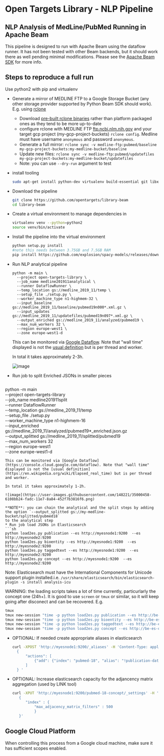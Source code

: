 # Open Targets Library - NLP Pipeline

## NLP Analysis of MedLine/PubMed Running in Apache Beam

This pipeline is designed to run with Apache Beam using the dataflow runner.
It has not been tested with other Beam backends, but it should work there as well pending minimal modifications.
Please see the [Apache Beam SDK](https://beam.apache.org/documentation/sdks/python/) for more info.

## Steps to reproduce a full run
Use python2 with pip and virtualenv

* Generate a mirror of MEDLINE FTP to a Google Storage Bucket (any other storage provider supported by Python Beam SDK should work). E.g. using [rclone](https://rclone.org/)
   
   - Download [pre-built rclone binaries](https://rclone.org/install/#linux-installation-from-precompiled-binary) rather than platform packaged ones as they tend to be more up-to-date 
   - configure rclone with MEDLINE FTP [ftp.ncbi.nlm.nih.gov](ftp://ftp.ncbi.nlm.nih.gov) and your target gcp project
     (my-gcp-project-buckets)  `rclone config`. Medline must have username `anonymous` and password `anonymous`.
   - Generate a full mirror:
     `rclone sync -v medline-ftp:pubmed/baseline my-gcp-project-buckets:my-medline-bucket/baseline`
   - Update new files:
     `rclone sync -v medline-ftp:pubmed/updatefiles my-gcp-project-buckets:my-medline-bucket/updatefiles`
  - Note: you can use `--dry-run` argument to test 
* install tooling
    ```sh
    sudo apt-get install python-dev virtualenv build-essential git libxml2-dev libxslt-dev zlib1g-dev
    ``` 
* Download the pipeline 
    ```sh
    git clone https://github.com/opentargets/library-beam
    cd library-beam
    ```
* Create a virtual environment to manage dependencies in
    ```sh
    virtualenv venv --python=python2
    source venv/bin/activate
    ```
* Install the pipeline into the virtual environment   
    ```sh 
    python setup.py install
    #note this needs between 3.75GB and 7.5GB RAM
    pip install https://github.com/explosion/spacy-models/releases/download/en_core_web_lg-2.2.0/en_core_web_lg-2.2.0.tar.gz
    ```
* Run NLP analytical pipeline
  ```sH
  python -m main \
    --project open-targets-library \
    --job_name medline201911analytical \
    --runner DataflowRunner \
    --temp_location gs://medline_2019_11/temp \
    --setup_file ./setup.py \
    --worker_machine_type n1-highmem-32 \
    --input_baseline gs://medline_2019_11/baseline/pubmed19n000*.xml.gz \
    --input_updates gs://medline_2019_11/updatefiles/pubmed19n097*.xml.gz \
    --output_enriched gs://medline_2019_11/analyzed/pubmed19 \
    --max_num_workers 32 \
    --region europe-west1 \
    --zone europe-west1-d
  ```
  
  This can be monitored via [Google Dataflow](https://console.cloud.google.com/dataflow). Note that "wall time" displayed is not the [usual definition](https://en.wikipedia.org/wiki/Elapsed_real_time) but is per thread and worker. 
  
  In total it takes approximately 2-3h.
  
  ![image](https://user-images.githubusercontent.com/148221/35000427-4e11b818-fadc-11e7-9c2f-08a68eaed37e.png)
  
* Run job to split Enriched JSONs in smaller pieces
  ```sh
python -m main \
    --project open-targets-library \
    --job_name medline201911split \
    --runner DataflowRunner \
    --temp_location gs://medline_2019_11/temp \
    --setup_file ./setup.py \
    --worker_machine_type n1-highmem-16 \
    --input_enriched gs://medline_2019_11/analyzed/pubmed19*_enriched.json.gz \
    --output_splitted gs://medline_2019_11/splitted/pubmed19 \
    --max_num_workers 32 \
    --region europe-west1 \
    --zone europe-west1-d
  ```
  This can be monitored via [Google Dataflow](https://console.cloud.google.com/dataflow). Note that "wall time" displayed is not the [usual definition](https://en.wikipedia.org/wiki/Elapsed_real_time) but is per thread and worker.
  
  In total it takes approximately 1-2h.
  
  ![image](https://user-images.githubusercontent.com/148221/35000458-6108bb24-fadc-11e7-8a84-452f7b3816f6.png)
  
  **NOTE**: you can chain the analytical and the split steps by adding the option `--output_splitted gs://my-medline-bucket/splitted/pubmed18`
  to the analytical step
* Run job load JSONs in Elasticsearch
  ```sh
  python load2es.py publication --es http://myesnode1:9200  --es http://myesnode2:9200
  python load2es.py bioentity --es http://myesnode1:9200  --es http://myesnode2:9200
  python load2es.py taggedtext --es http://myesnode1:9200  --es http://myesnode2:9200
  python load2es.py concept --es http://myesnode1:9200  --es http://myesnode2:9200
  ```
  
  Note: Elasticsearch must have the International Components for Unicode support plugin installed.i.e. `/usr/share/elasticsearch/bin/elasticsearch-plugin -s install analysis-icu`
  
  WARNING: the loading scripts takes a lot of time currently, particurlarly the concept one (24h+). It is good to use `screen` or `tmux` or similar, so it will keep going after disconect and can be recovered.  E.g. 
  ```sh
  tmux
  tmux new-session "time -p python load2es.py publication --es http://be-es-debian-3n-node01:39200 --es http://be-es-debian-3n-node02:39200 --es http://be-es-debian-3n-node03:39200 "
  tmux new-session "time -p python load2es.py bioentity --es http://be-es-debian-3n-node01:39200 --es http://be-es-debian-3n-node02:39200 --es http://be-es-debian-3n-node03:39200 "
  tmux new-session "time -p python load2es.py taggedtext --es http://be-es-debian-3n-node01:39200 --es http://be-es-debian-3n-node02:39200 --es http://be-es-debian-3n-node03:39200 "
  tmux new-session "time -p python load2es.py concept --es http://be-es-debian-3n-node01:39200 --es http://be-es-debian-3n-node02:39200 --es http://be-es-debian-3n-node03:39200 "
  ```
* OPTIONAL: If needed create appropriate aliases in elasticsearch
  ```sh
  curl -XPOST 'http://myesnode1:9200/_aliases' -H 'Content-Type: application/json' -d '
    {
        "actions": [
            {"add": {"index": "pubmed-18", "alias": "!publication-data"}}
        ]
    } '
  ```
* OPTIONAL: Increase elasticsearch capacity for the adjancency matrix aggregation (used by LINK tool)
  ```sh
  curl -XPUT 'http://myesnode1:9200/pubmed-18-concept/_settings' -H 'Content-Type: application/json' -d'
     {
        "index" : {
            "max_adjacency_matrix_filters" : 500
            }
     }'
  ```

## Google Cloud Platform

When controlling this process from a Google cloud machine, make sure it has sufficient scopes enabled.
